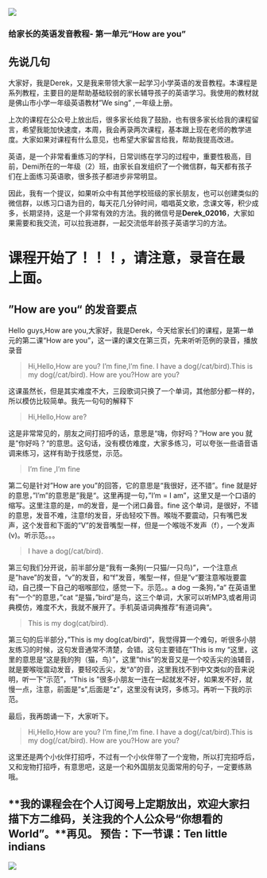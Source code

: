 ![][image-1]
### 给家长的英语发音教程- 第一单元“How are you”
## 先说几句
大家好，我是Derek，又是我来带领大家一起学习小学英语的发音教程。本课程是系列教程，主要目的是帮助基础较弱的家长辅导孩子的英语学习。我使用的教材就是佛山市小学一年级英语教材”We sing” ,一年级上册。

上次的课程在公众号上放出后，很多家长给我了鼓励，也有很多家长给我的课程留言，希望我能加快速度，本周，我会再录两次课程，基本跟上现在老师的教学进度。大家如果对课程有什么意见，也希望大家留言给我，帮助我提高改进。

英语，是一个非常看重练习的学科，日常训练在学习的过程中，重要性极高，目前，Demi所在的一年级（2）班，由家长自发组织了一个微信群，每天都有孩子们在上面练习英语歌，很多孩子都进步非常明显。

因此，我有一个提议，如果听众中有其他学校班级的家长朋友，也可以创建类似的微信群，以练习口语为目的，每天花几分钟时间，唱唱英文歌，念课文等，积少成多，长期坚持，这是一个非常有效的方法。我的微信号是**Derek\_02016**，大家如果需要和我交流，可以拉我进群，一起交流低年龄孩子英语学习的方法。

# 课程开始了！！！，**请注意，录音在最上面。**

## ”How are you“ 的发音要点
Hello guys,How are you,大家好，我是Derek，今天给家长们的课程，是第一单元的第二课“How are you”，这一课的课文在第三页，先来听听范例的录音，播放录音
> Hi,Hello,How are you?
> I’m fine,I’m fine.
> I have a dog(/cat/bird).This is my dog(/cat/bird).
> How are you?How are you?

这课虽然长，但是其实难度不大，三段歌词只换了一个单词，其他部分都一样的，所以模仿比较简单。我先一句句的解释下
> Hi,Hello,How are?

这是非常常见的，朋友之间打招呼的话，意思是“嗨，你好吗？”How are you 就是”你好吗？“的意思。这句话，没有模仿难度，大家多练习，可以夸张一些语音语调来练习，这样有助于找感觉，示范。

> I’m fine ,I’m fine

第二句是针对”How are you”的回答，它的意思是“我很好，还不错”。fine 就是好的意思，”I’m”的意思是”我是“。这里再提一句，”I’m = I am”，这里又是一个口语的缩写。这里注意的是，m的发音，是一个闭口鼻音。fine 这个单词，是很好，不错的意思，发音不难，注意f的发音，牙齿轻咬下唇。喉咙不要震动，只有嘴巴发声，这个发音和下面的“V”的发音嘴型一样，但是一个喉咙不发声（f），一个发声(v)。听示范。。。

> I have a dog(/cat/bird).

第三句我们分开说，前半部分是“我有一条狗(一只猫/一只鸟)”，一个注意点是”have”的发音，“v”的发音，和“f”发音，嘴型一样，但是”v“要注意喉咙要震动，自己摸一下自己的咽喉部位，感觉一下。示范。。a dog 一条狗，”a“ 在英语里有”一个“的意思，”cat “是猫，”bird”是鸟，这三个单词，大家可以听MP3,或者用词典模仿，难度不大，我就不展开了。手机英语词典推荐”有道词典“。

> This is my dog(cat/bird).

第三句的后半部分，”This is my dog(cat/bird)“，我觉得算一个难句，听很多小朋友练习的时候，这句发音通常不清楚，会错。这句主要错在”This is my “这里，这里的意思是“这是我的狗（猫，鸟）”，这里”this”的发音又是一个咬舌尖的浊辅音，就是要喉咙震动发音，要轻咬舌尖，发“ð”的音，这里我找不到中文类似的音来说明，听一下“示范”，“This is ”很多小朋友一连在一起就发不好，如果发不好，就慢一点，注意，前面是”s”,后面是”z”，这里没有诀窍，多练习。再听一下我的示范。

最后，我再朗诵一下，大家听下。
> Hi,Hello,How are you?
> I’m fine,I’m fine.
> I have a dog(/cat/bird).This is my dog(/cat/bird).
> How are you?How are you?

这里还是两个小伙伴打招呼，不过有一个小伙伴带了一个宠物，所以打完招呼后，又和宠物打招呼，有意思吧，这是一个和外国朋友见面常用的句子，一定要练熟哦。

**我的课程会在个人订阅号上定期放出，欢迎大家扫描下方二维码，关注我的个人公众号“你想看的World”。**再见。
预告：下一节课：Ten little indians
---- 
![][image-2]





[image-1]:	http://upload-images.jianshu.io/upload_images/3342594-d3ad253a789e23ab.png?imageMogr2/auto-orient/strip%7CimageView2/2/w/1240
[image-2]:	http://upload-images.jianshu.io/upload_images/3342594-3759a74f0143c9f1.jpeg?imageMogr2/auto-orient/strip%7CimageView2/2/w/1240